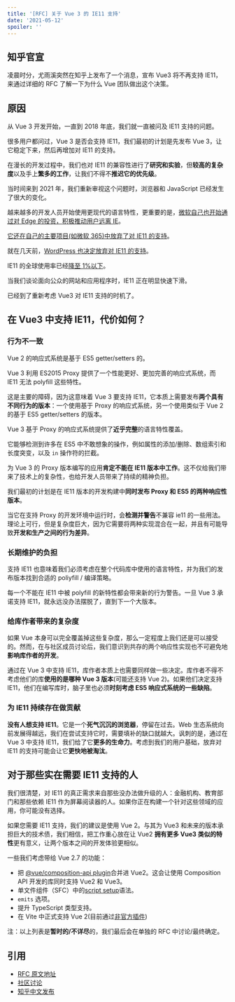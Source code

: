 ```yaml
---
title: '[RFC] 关于 Vue 3 的 IE11 支持'
date: '2021-05-12'
spoiler: ''
---
```


## 知乎官宣

凌晨时分，尤雨溪突然在知乎上发布了一个消息，宣布 Vue3 将不再支持 IE11，来通过详细的 RFC 了解一下为什么 Vue 团队做出这个决策。


## 原因

从 Vue 3 开发开始，一直到 2018 年底，我们就一直被问及 IE11 支持的问题。

很多用户都问过，Vue 3 是否会支持 IE11，我们最初的计划是先发布 Vue 3，让它稳定下来，然后再增加对 IE11 的支持。

在漫长的开发过程中，我们也对 IE11 的兼容性进行了**研究和实验**，但**较高的复杂度**以及手上**繁多的工作**，让我们不得不**推迟它的优先级**。

当时间来到 2021 年，我们重新审视这个问题时，浏览器和 JavaScript 已经发生了很大的变化。

越来越多的开发人员开始使用更现代的语言特性，更重要的是，[微软自己也开始通过对 Edge 的投资，积极推动用户远离 IE](https://techcommunity.microsoft.com/t5/windows-it-pro-blog/the-perils-of-using-internet-explorer-as-your-default-browser/ba-p/331732)。

[它还在自己的主要项目(如微软 365)中放弃了对 IE11 的支持](https://techcommunity.microsoft.com/t5/microsoft-365-blog/microsoft-365-apps-say-farewell-to-internet-explorer-11-and/ba-p/1591666)。

就在几天前，[WordPress 也决定放弃对 IE11 的支持](https://make.wordpress.org/core/2021/03/25/discussion-summary-dropping-support-for-ie11/)。

IE11 的全球使用率已经[降至 1%以下](https://caniuse.com/usage-table)。

当我们谈论面向公众的网站和应用程序时，IE11 正在明显快速下滑。

已经到了重新考虑 Vue3 对 IE11 支持的时机了。

## 在 Vue3 中支持 IE11，代价如何？

### 行为不一致

Vue 2 的响应式系统是基于 ES5 getter/setters 的。

Vue 3 利用 ES2015 Proxy 提供了一个性能更好、更加完善的响应式系统，而 IE11 无法 polyfill 这些特性。

这是主要的障碍，因为这意味着 Vue 3 要支持 IE11，它本质上需要发布**两个具有不同行为的版本**：一个使用基于 Proxy 的响应式系统，另一个使用类似于 Vue 2 的基于 ES5 getter/setters 的版本。

Vue 3 基于 Proxy 的响应式系统提供了**近乎完整**的语言特性覆盖。

它能够检测到许多在 ES5 中不敢想象的操作，例如属性的添加/删除、数组索引和长度突变，以及 `in` 操作符的拦截。

为 Vue 3 的 Proxy 版本编写的应用**肯定不能在 IE11 版本中工作**。这不仅给我们带来了技术上的复杂性，也给开发人员带来了持续的精神负担。

我们最初的计划是在 IE11 版本的开发构建中**同时发布 Proxy 和 ES5 的两种响应性版本**。

当它在支持 Proxy 的开发环境中运行时，会**检测并警告**不兼容 ie11 的一些用法。理论上可行，但是复杂度巨大，因为它需要将两种实现混合在一起，并且有可能导致**开发和生产之间的行为差异**。

### 长期维护的负担

支持 IE11 也意味着我们必须考虑在整个代码库中使用的语言特性，并为我们的发布版本找到合适的 poliyfill / 编译策略。

每一个不能在 IE11 中被 polyfill 的新特性都会带来新的行为警告。一旦 Vue 3 承诺支持 IE11，就永远没办法摆脱了，直到下一个大版本。

### 给库作者带来的复杂度

如果 Vue 本身可以完全覆盖掉这些复杂度，那么一定程度上我们还是可以接受的。然而，在与社区成员讨论后，我们意识到共存的两个响应性实现也不可避免地**影响库作者的开发**。

通过在 Vue 3 中支持 IE11，库作者本质上也需要同样做一些决定。库作者不得不考虑他们的库**使用的是哪种 Vue 3 版本**(可能还支持 Vue 2)。如果他们决定支持 IE11，他们在编写库时，脑子里也必须**时刻考虑 ES5 响应式系统的一些缺陷**。

### 为 IE11 持续存在做贡献

**没有人想支持 IE11**。它是一个**死气沉沉的浏览器**，停留在过去。Web 生态系统向前发展得越远，我们在尝试支持它时，需要填补的缺口就越大。讽刺的是，通过在 Vue 3 中支持 IE11，我们给了它**更多的生命力**。考虑到我们的用户基础，放弃对 IE11 的支持可能会让它**更快地被淘汰**。

## 对于那些实在需要 IE11 支持的人

我们很清楚，对 IE11 的真正需求来自那些没办法做升级的人：金融机构、教育部门和那些依赖 IE11 作为屏幕阅读器的人。如果你正在构建一个针对这些领域的应用，你可能没有选择。

如果您需要 IE11 支持，我们的建议是使用 Vue 2。与其为 Vue3 和未来的版本承担巨大的技术债，我们相信，把工作重心放在让 Vue2 **拥有更多 Vue3 类似的特性**更有意义，让两个版本之间的开发体验更相似。

一些我们考虑带给 Vue 2.7 的功能：

- 把 [@vue/composition-api plugin](https://github.com/vuejs/composition-api)合并进 Vue2。这会让使用 Composition API 开发的库同时支持 Vue2 和 Vue3。
- 单文件组件（SFC）中的[script setup](https://github.com/vuejs/rfcs/pull/227)语法。
- `emits` 选项。
- 提升 TypeScript 类型支持。
- 在 Vite 中正式支持 Vue 2(目前通过[非官方插件](https://github.com/underfin/vite-plugin-vue2))

注：以上列表是**暂时的/不详尽**的，我们最后会在单独的 RFC 中讨论/最终确定。


## 引用

- [RFC 原文地址](https://github.com/vuejs/rfcs/blob/ie11/active-rfcs/0000-vue3-ie11-support.md#for-those-who-absolutely-need-ie11-support "RFC 原文地址")
- [社区讨论](https://github.com/vuejs/rfcs/discussions/296 "社区讨论")
- [知乎中文发布](https://zhuanlan.zhihu.com/p/362000763 "知乎中文发布")
